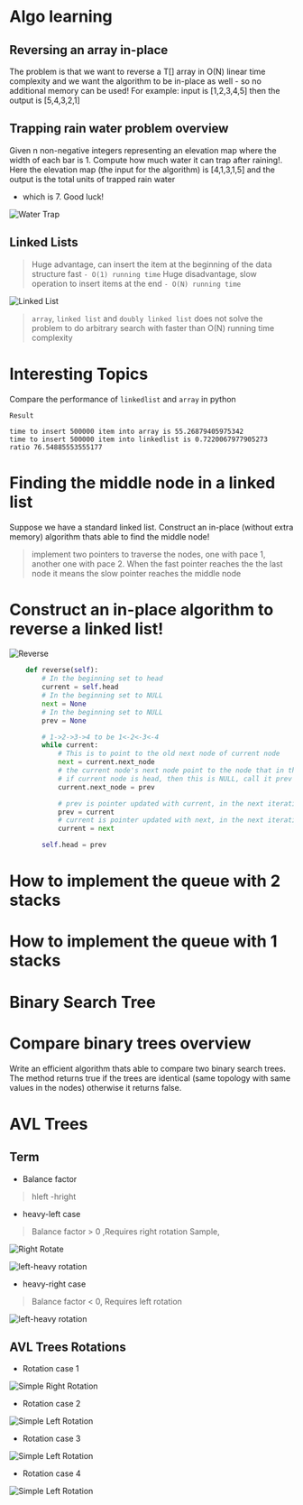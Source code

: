 # Algo learning

## Reversing an array in-place

The problem is that we want to reverse a T[] array in O(N) linear time complexity
and we want the algorithm to be in-place as well - so no additional memory can be used!
For example: input is [1,2,3,4,5] then the output is [5,4,3,2,1]

## Trapping rain water problem overview

Given n non-negative integers representing an elevation map where the width of each bar is 1.
Compute how much water it can trap after raining!.
Here the elevation map (the input for the algorithm) is [4,1,3,1,5] and the output is the total units of trapped rain
water

- which is 7.
  Good luck!

![Water Trap](water_trap.png)

## Linked Lists

> Huge advantage, can insert the item at the beginning of the data structure fast `- O(1) running time`
> Huge disadvantage, slow operation to insert items at the end `- O(N) running time`

![Linked List](linkedlist.png)

> `array`, `linked list` and `doubly linked list` does not solve the problem to do arbitrary search with
> faster than O(N) running time complexity

# Interesting Topics

Compare the performance of `linkedlist` and `array` in python

`Result`
```text
time to insert 500000 item into array is 55.26879405975342
time to insert 500000 item into linkedlist is 0.7220067977905273
ratio 76.54885553555177
```

# Finding the middle node in a linked list
Suppose we have a standard linked list. Construct an in-place (without extra memory) 
algorithm thats able to find the middle node!
> implement two pointers to traverse the nodes, one with pace 1, another one with pace 2. When the fast pointer reaches the
> the last node it means the slow pointer reaches the middle node

# Construct an in-place algorithm to reverse a linked list!
![Reverse](reverse.png)

```python
    def reverse(self):
        # In the beginning set to head
        current = self.head
        # In the beginning set to NULL
        next = None
        # In the beginning set to NULL
        prev = None

        # 1->2->3->4 to be 1<-2<-3<-4
        while current:
            # This is to point to the old next node of current node
            next = current.next_node
            # the current node's next node point to the node that in the beginning it pointed by
            # if current node is head, then this is NULL, call it prev
            current.next_node = prev

            # prev is pointer updated with current, in the next iteration it will be pointed by node after
            prev = current
            # current is pointer updated with next, in the next iteration it will be pointing to prev
            current = next

        self.head = prev
```
# How to implement the queue with 2 stacks
# How to implement the queue with 1 stacks
# Binary Search Tree
# Compare binary trees overview
Write an efficient algorithm thats able to compare two binary search trees. The method returns true if the trees are identical 
(same topology with same values in the nodes) otherwise it returns false.
# AVL Trees


## Term
* Balance factor
> hleft -hright
* heavy-left case
> Balance factor > 0 ,Requires right rotation
Sample,

![Right Rotate](right_rotate.png)

![left-heavy rotation](left_heavy_rotation.png)

* heavy-right case 
>Balance factor < 0, Requires left rotation

![left-heavy rotation](left_rotation_heavy_right.png)

## AVL Trees Rotations
* Rotation case 1

![Simple Right Rotation](case1_simple_right_rotation.png)


* Rotation case 2

![Simple Left Rotation](case2_simple_left_rotation.png)

* Rotation case 3

![Simple Left Rotation](heavy_left_right_case.png)

* Rotation case 4

![Simple Left Rotation](case4_heavy_right_left_case.png)